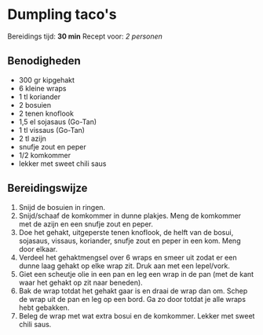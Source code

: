 # Dumpling taco's

Bereidings tijd: **30 min**
Recept voor: *2 personen*

## Benodigheden

- 300 gr kipgehakt
- 6 kleine wraps
- 1 tl koriander
- 2 bosuien
- 2 tenen knoflook
- 1,5 el sojasaus (Go-Tan)
- 1 tl vissaus (Go-Tan)
- 2 tl azijn
- snufje zout en peper
- 1/2 komkommer
- lekker met sweet chili saus

## Bereidingswijze

1. Snijd de bosuien in ringen.
2. Snijd/schaaf de komkommer in dunne plakjes. Meng de komkommer met de azijn en een snufje zout en peper.
3. Doe het gehakt, uitgeperste tenen knoflook, de helft van de bosui, sojasaus, vissaus, koriander, snufje zout en peper in een kom. Meng door elkaar.
4. Verdeel het gehaktmengsel over 6 wraps en smeer uit zodat er een dunne laag gehakt op elke wrap zit. Druk aan met een lepel/vork.
5. Giet een scheutje olie in een pan en leg een wrap in de pan (met de kant waar het gehakt op zit naar beneden).
6. Bak de wrap totdat het gehakt gaar is en draai de wrap dan om. Schep de wrap uit de pan en leg op een bord. Ga zo door totdat je alle wraps hebt gebakken.
7. Beleg de wrap met wat extra bosui en de komkommer. Lekker met sweet chili saus.
